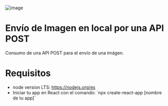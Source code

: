 ![image](https://upload.wikimedia.org/wikipedia/commons/1/18/React_Native_Logo.png)

# Envío de Imagen en local por una API POST

Consumo de una API POST para el envío de una imágen.

# Requisitos
* node version LTS: https://nodejs.org/es
* Iniciar tu app en React con el comando: ´npx create-react-app [nombre de tu app]´
